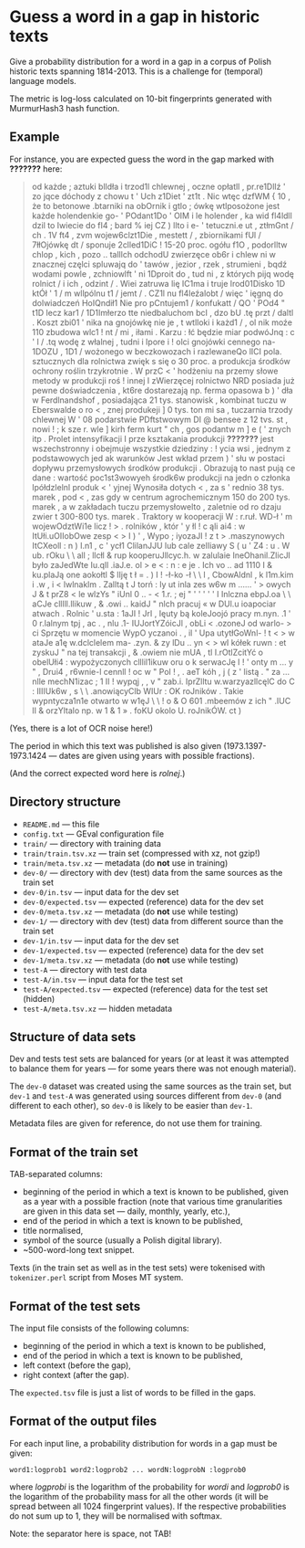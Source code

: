 
Guess a word in a gap in historic texts
=======================================

Give a probability distribution for a word in a gap in a corpus of
Polish historic texts spanning 1814-2013. This is a challenge for
(temporal) language models.

The metric is log-loss calculated on 10-bit fingerprints generated
with MurmurHash3 hash function.

Example
-------

For instance, you are expected guess the word in the
gap marked with **???????** here:

> od każde ; aztuki blldła i trzod1l
> chlewnej , oczne opłatll , pr.re1DlIź ' zo jqce dóchody z chowu t '
> Uch z1Diet ' zt1t . Nic wtęc dzfWM { 10 , że to betonowe .btarniki
> na obOrnik i gtlo ; ówkę wtlposożone jest każde holendenkie go- '
> POdant1Do ' OIM i le holender , ka wid fl4ldll dzil to Iwiecie do
> fI4 ; bard % iej CZ ) llto i e- ' tetuczni.e ut , ztłmGnt / ch . 1V
> ft4 , zvm wojew6clzt1Die , mestett / , zbiornikami fUl / 7łłOjówkę
> dt / sponuje 2clled1DiC ! 15-20 proc. ogółu f1O , podorlltw chlop ,
> kich , pozo .. talllch odchodU zwierzęce ob6r i chlew ni w znacznej
> częlci spluwajq do ' tawów , jezior , rzek , strumieni , bqdź wodami
> powle , zchniowlft ' ni 1Dproit do , tud ni , z których pijq wodę
> rolnict / i ich , odzint / . Wiei zatruwa lię IC1ma i truje
> lrod01Disko 1D ktÓł ' 1 / m wllpólnu t1 / jemt / . CZ1l nu
> fl4leźalobt / więc ' ięgnq do dolwiadczeń HoIQndił1 Nie pro
> pCntujem1 / konfukatt / QO ' POd4 " t1D lecz kar1 / 1D1Imłerzo tte
> niedbaluchom bcI , dzo bU .tę przt / daltl . Koszt zbi01 ' nika na
> gnojówkę nie je , t wtlloki i każd1 / , ol nik moźe 110 zbudowa wlc1
> ! nt / mi , iłami . Karzu : łć będzie miar podwóJnq : c ' l / .tq
> wodę z włalnej , tudni i Ipore i ! olci gnojówki cennego na- 1DOZU ,
> 1D1 / wożonego w beczkowozach i razlewaneQo lICI pola. sztucznych
> dla rolnictwa zwięk s się o 30 proc. a produkcja środków ochrony
> roślin trzykrotnie . W przC < ' hodżeniu na przemy słowe metody w
> produkcji roś ! innej I zWierzęcej rolnictwo NRD posiada już pewne
> doświadczenia , kt6re dostarezają np. ferma opasowa b ) ' dła w
> Ferdlnandshof , posiadająca 21 tys. stanowisk , kombinat tuczu w
> Eberswalde o ro < , znej produkeji ] 0 tys. ton mi sa , tuczarnia
> trzody chlewnej W ' 08 podarstwie PDftstwowym DI @ bensee z 12 tvs.
> st , nowi ! ; k sze r. wle ] kirh ferm kurt " ch , gos podantw m ] e
> ( ' znych itp . Prolet intensyfikacji I prze ksztakania produkcji **???????**
> jest wszechstronny i obejmuje wszystkie dziedziny : ! ycia wsi ,
> jednym z podstawowych jed ak warunków Jest wkład przem ) ' słu w
> postaci dopływu przemysłowych środków produkcji . Obrazują to nast
> pują ce dane : wartość poc1st3wowyeh środk6w produkcji na jedn o
> członka lpółdzlelnl produk < ' yjnej Wynosiła dotych < , za s '
> rednio 38 tys. marek , pod < , zas gdy w centrum agrochemicznym 150
> do 200 tys. marek , a w zakładach tuczu przemysłowelto , zaletnie od
> ro dzaju zwier t 300-800 tys. marek . Traktory w kooperacji W :
> r.ruł. WD-ł ' m wojewOdztWi1e licz ! > . rolników , któr ' y łl ! c
> ąli ai4 : w ItUłi.uOIIobOwe zesp < > I ) ' , Wypo ; iyozaJI ! z t >
> .maszynowych ItCXeoll : n ) I.n1 , c ' ycł1 ClilanJJU lub cale
> zeIIiawy S ( u ' Z4 : u . W ub. rOku \ \ all ; llcłl & rup
> kooperuJllcyc.h. w zalulaie IneOhanil.ZlicJI było zaJedWte Iu.qll
> .iaJ.e. ol > e < : n : e je . Ich vo .. ad 1110 I & ku.plaJą one
> aokołtl $ lIję t ł = . ) I ! -ł-ko -ł \ \ l , CbowAldnl , k
> l1m.kim i .w , i < lwlnaklm . Zalltą t J torń : ly ut inla zes w6w m
> ...... ' > owych J & t prZ8 < le wlzYs " iUnl 0 .. - < 1.r. ; ej " '
> ' ' ' ' I Inlczna ebpJ.oa \ \ aCJe clllll.llikuw , & .owi .. kaidJ "
> nlch pracuj « w DUl.u ioapociar atwach . Rolnic ' u.sta : 1aJI ! JrI
> , Ięuty bą koleJoojó pracy m.nyn. .1 ' 0 r.lalnym tpj , ac . , nlu
> .1- IUJortYZóicJl , obLi < .ozoneJ od warlo- > ci Sprzętu w momencie
> WypO yczanoi . , il ' Upa utytłGoWnl- ! t < > w ataJe a1ę
> w.dclclelem ma- .zyn. & zy lDu .. yn < > wI kółek ruwn : et zyskuJ "
> na tej transakcji , & .owiem nie mUA , tl I.rOtlZcitYć o obelUłi4 :
> wypożyczonych clllil1ikuw oru o k  serwacJę I ! ' onty m ... y "
> , Drui4 , r6wnie-l cennll ! oc w " Pol ! , . aeT kóh , j ( z ' listą
> . " za ... nlle mechN1izac ; 1 II ! wypqj , , v " zab.i. IprZlltu
> w.warzyazllcęlC do C : IIIIUk6w , s \ \ .anowiącyClb WIUr : OK
> roJników . Takie wypntycza1n1e otwarto w w1ęJ \ \ ! o & O 601
> .mbeemów z ich " .IUC lI & orzYltalo np. w 1 & 1 » . foKU okolo U.
> roJnikÓW. ct )

(Yes, there is a lot of OCR noise here!)

The period in which this text was published is also given
(1973.1397-1973.1424 — dates are given using years with possible fractions).

(And the correct expected word here is *rolnej*.)

Directory structure
-------------------

* `README.md` — this file
* `config.txt` — GEval configuration file
* `train/` — directory with training data
* `train/train.tsv.xz` — train set (compressed with xz, not gzip!)
* `train/meta.tsv.xz` — metadata (do **not** use in training)
* `dev-0/` — directory with dev (test) data from the same sources as the train set
* `dev-0/in.tsv` — input data for the dev set
* `dev-0/expected.tsv` — expected (reference) data for the dev set
* `dev-0/meta.tsv.xz` — metadata (do **not** use while testing)
* `dev-1/` — directory with dev (test) data from different source than the train set
* `dev-1/in.tsv` — input data for the dev set
* `dev-1/expected.tsv` — expected (reference) data for the dev set
* `dev-1/meta.tsv.xz` — metadata (do **not** use while testing)
* `test-A` — directory with test data
* `test-A/in.tsv` — input data for the test set
* `test-A/expected.tsv` — expected (reference) data for the test set (hidden)
* `test-A/meta.tsv.xz` — hidden metadata

Structure of data sets
----------------------

Dev and tests test sets are balanced for years (or at least it was
attempted to balance them for years — for some years there was not enough material).

The `dev-0` dataset was created using the same sources as the train set, but
`dev-1` and `test-A` was generated using sources different from
`dev-0` (and different to each other), so `dev-0` is likely to be
easier than `dev-1`.

Metadata files are given for reference, do not use them for training.

Format of the train set
-----------------------

TAB-separated columns:

* beginning of the period in which a text is known to be published, given as a year
  with a possible fraction (note that various time granularities are given  in this
  data set — daily, monthly, yearly, etc.),
* end of the period in which a text is known to be published,
* title normalised,
* symbol of the source (usually a Polish digital library).
* ~500-word-long text snippet.

Texts (in the train set as well as in the test sets) were tokenised
with `tokenizer.perl` script from Moses MT system.

Format of the test sets
-----------------------

The input file consists of the following columns:

* beginning of the period in which a text is known to be published,
* end of the period in which a text is known to be published,
* left context (before the gap),
* right context (after the gap).

The `expected.tsv` file is just a list of words to be filled in the gaps.

Format of the output files
--------------------------

For each input line, a probability distribution for words in a gap
must be given:

    word1:logprob1 word2:logprob2 ... wordN:logprobN :logprob0

where *logprobi* is the logarithm of the probability for *wordi* and
*logprob0* is the logarithm of the probability mass for all the other
words (it will be spread between all 1024 fingerprint values). If the
respective probabilities do not sum up to 1, they will be normalised with
softmax.

Note: the separator here is space, not TAB!
